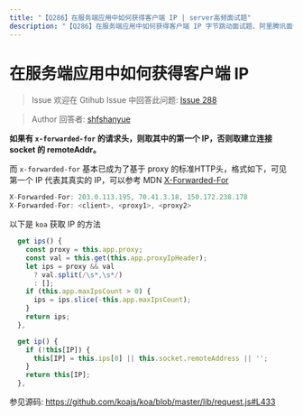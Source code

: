 ```yaml
---
title: "【Q286】在服务端应用中如何获得客户端 IP | server高频面试题"
description: "【Q286】在服务端应用中如何获得客户端 IP 字节跳动面试题、阿里腾讯面试题、美团小米面试题。"
---
```


# 在服务端应用中如何获得客户端 IP

> Issue
> 欢迎在 Gtihub Issue 中回答此问题: [Issue 288](https://github.com/shfshanyue/Daily-Question/issues/288)

> Author
> 回答者: [shfshanyue](https://github.com/shfshanyue)

**如果有 `x-forwarded-for` 的请求头，则取其中的第一个 IP，否则取建立连接 socket 的 remoteAddr。**

而 `x-forwarded-for` 基本已成为了基于 proxy 的标准HTTP头，格式如下，可见第一个 IP 代表其真实的 IP，可以参考 MDN [X-Forwarded-For](https://developer.mozilla.org/en-US/docs/Web/HTTP/Headers/X-Forwarded-For)

```js
X-Forwarded-For: 203.0.113.195, 70.41.3.18, 150.172.238.178
X-Forwarded-For: <client>, <proxy1>, <proxy2>
```

以下是 `koa` 获取 IP 的方法

```js
  get ips() {
    const proxy = this.app.proxy;
    const val = this.get(this.app.proxyIpHeader);
    let ips = proxy && val
      ? val.split(/\s*,\s*/)
      : [];
    if (this.app.maxIpsCount > 0) {
      ips = ips.slice(-this.app.maxIpsCount);
    }
    return ips;
  },

  get ip() {
    if (!this[IP]) {
      this[IP] = this.ips[0] || this.socket.remoteAddress || '';
    }
    return this[IP];
  },
```

参见源码: <https://github.com/koajs/koa/blob/master/lib/request.js#L433>
